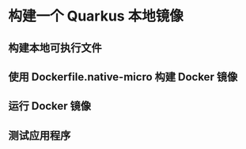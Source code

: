 # 构建一个 Quarkus 本地镜像

## 构建本地可执行文件


## 使用 Dockerfile.native-micro 构建 Docker 镜像


## 运行 Docker 镜像


## 测试应用程序